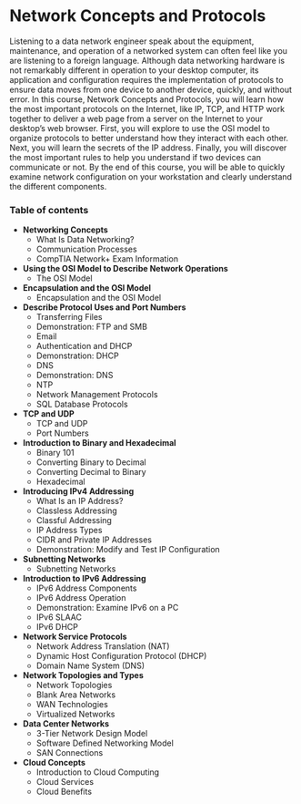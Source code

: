 # Network Concepts and Protocols

Listening to a data network engineer speak about the equipment, maintenance, and operation of a networked system can often feel like you are listening to a foreign language. Although data networking hardware is not remarkably different in operation to your desktop computer, its application and configuration requires the implementation of protocols to ensure data moves from one device to another device, quickly, and without error. In this course, Network Concepts and Protocols, you will learn how the most important protocols on the Internet, like IP, TCP, and HTTP work together to deliver a web page from a server on the Internet to your desktop’s web browser. First, you will explore to use the OSI model to organize protocols to better understand how they interact with each other. Next, you will learn the secrets of the IP address. Finally, you will discover the most important rules to help you understand if two devices can communicate or not. By the end of this course, you will be able to quickly examine network configuration on your workstation and clearly understand the different components.


### Table of contents
- **Networking Concepts**
    - What Is Data Networking?
    - Communication Processes
    - CompTIA Network+ Exam Information
- **Using the OSI Model to Describe Network Operations**
    - The OSI Model		
- **Encapsulation and the OSI Model**
    - Encapsulation and the OSI Model
- **Describe Protocol Uses and Port Numbers**
    - Transferring Files
    - Demonstration: FTP and SMB
    - Email		
    - Authentication and DHCP
    - Demonstration: DHCP
    - DNS
    - Demonstration: DNS
    - NTP
    - Network Management Protocols
    - SQL Database Protocols
- **TCP and UDP**
    - TCP and UDP
    - Port Numbers
- **Introduction to Binary and Hexadecimal**
    - Binary 101
    - Converting Binary to Decimal
    - Converting Decimal to Binary
    - Hexadecimal
- **Introducing IPv4 Addressing**
    - What Is an IP Address?
    - Classless Addressing
    - Classful Addressing
    - IP Address Types
    - CIDR and Private IP Addresses
    - Demonstration: Modify and Test IP Configuration
- **Subnetting Networks**
    - Subnetting Networks
- **Introduction to IPv6 Addressing**
    - IPv6 Address Components
    - IPv6 Address Operation
    - Demonstration: Examine IPv6 on a PC
    - IPv6 SLAAC
    - IPv6 DHCP
- **Network Service Protocols**
    - Network Address Translation (NAT)
    - Dynamic Host Configuration Protocol (DHCP)
    - Domain Name System (DNS)
- **Network Topologies and Types**
    - Network Topologies
    - Blank Area Networks
    - WAN Technologies
    - Virtualized Networks
- **Data Center Networks**
    - 3-Tier Network Design Model
    - Software Defined Networking Model
    - SAN Connections
- **Cloud Concepts**
    - Introduction to Cloud Computing
    - Cloud Services
    - Cloud Benefits
